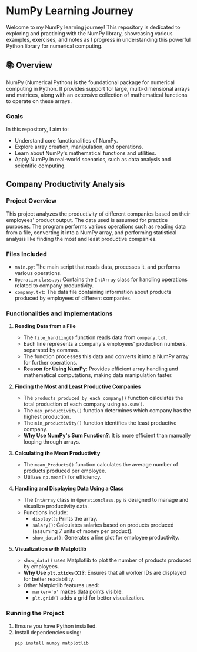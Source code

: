 # NumPy Learning Journey  

Welcome to my NumPy learning journey! This repository is dedicated to exploring and practicing with the NumPy library, showcasing various examples, exercises, and notes as I progress in understanding this powerful Python library for numerical computing.  

## 📚 Overview  

NumPy (Numerical Python) is the foundational package for numerical computing in Python. It provides support for large, multi-dimensional arrays and matrices, along with an extensive collection of mathematical functions to operate on these arrays.  

### Goals  
In this repository, I aim to:  
- Understand core functionalities of NumPy.  
- Explore array creation, manipulation, and operations.  
- Learn about NumPy's mathematical functions and utilities.  
- Apply NumPy in real-world scenarios, such as data analysis and scientific computing.  

## Company Productivity Analysis  

### Project Overview  
This project analyzes the productivity of different companies based on their employees' product output. The data used is assumed for practice purposes. The program performs various operations such as reading data from a file, converting it into a NumPy array, and performing statistical analysis like finding the most and least productive companies.  

### Files Included  
- `main.py`: The main script that reads data, processes it, and performs various operations.  
- `Operationclass.py`: Contains the `IntArray` class for handling operations related to company productivity.  
- `company.txt`: The data file containing information about products produced by employees of different companies.  

### Functionalities and Implementations  

1. **Reading Data from a File**  
   - The `file_handling()` function reads data from `company.txt`.  
   - Each line represents a company's employees' production numbers, separated by commas.  
   - The function processes this data and converts it into a NumPy array for further operations.  
   - **Reason for Using NumPy**: Provides efficient array handling and mathematical computations, making data manipulation faster.  

2. **Finding the Most and Least Productive Companies**  
   - The `products_produced_by_each_company()` function calculates the total production of each company using `np.sum()`.  
   - The `max_productivity()` function determines which company has the highest production.  
   - The `min_productivity()` function identifies the least productive company.  
   - **Why Use NumPy's Sum Function?**: It is more efficient than manually looping through arrays.  

3. **Calculating the Mean Productivity**  
   - The `mean_Products()` function calculates the average number of products produced per employee.  
   - Utilizes `np.mean()` for efficiency.  

4. **Handling and Displaying Data Using a Class**  
   - The `IntArray` class in `Operationclass.py` is designed to manage and visualize productivity data.  
   - Functions include:  
     - `display()`: Prints the array.  
     - `salary()`: Calculates salaries based on products produced (assuming 7 units of money per product).  
     - `show_data()`: Generates a line plot for employee productivity.  

5. **Visualization with Matplotlib**  
   - `show_data()` uses Matplotlib to plot the number of products produced by employees.  
   - **Why Use `plt.xticks(X)`?**: Ensures that all worker IDs are displayed for better readability.  
   - Other Matplotlib features used:  
     - `marker='o'` makes data points visible.  
     - `plt.grid()` adds a grid for better visualization.  

### Running the Project  
1. Ensure you have Python installed.  
2. Install dependencies using:  
   ```bash  
   pip install numpy matplotlib
